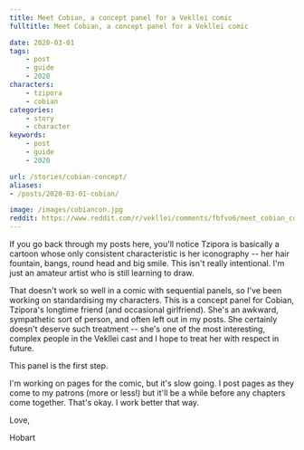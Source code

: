 ```yaml
---
title: Meet Cobian, a concept panel for a Vekllei comic
fulltitle: Meet Cobian, a concept panel for a Vekllei comic

date: 2020-03-01
tags:
    - post
    - guide
    - 2020
characters:
    - tzipora
    - cobian
categories:
    - story
    - character
keywords:
    - post
    - guide
    - 2020

url: /stories/cobian-concept/
aliases:
- /posts/2020-03-01-cobian/

image: /images/cobiancon.jpg
reddit: https://www.reddit.com/r/vekllei/comments/fbfvo6/meet_cobian_concept_panel_for_a_vekllei_comic/
---
```

If you go back through my posts here, you'll notice Tzipora is basically a cartoon whose only consistent characteristic is her iconography -- her hair fountain, bangs, round head and big smile. This isn't really intentional. I'm just an amateur artist who is still learning to draw.

That doesn't work so well in a comic with sequential panels, so I've been working on standardising my characters. This is a concept panel for Cobian, Tzipora's longtime friend (and occasional girlfriend). She's an awkward, sympathetic sort of person, and often left out in my posts. She certainly doesn't deserve such treatment -- she's one of the most interesting, complex people in the Vekllei cast and I hope to treat her with respect in future.

This panel is the first step.

I'm working on pages for the comic, but it's slow going. I post pages as they come to my patrons (more or less!) but it'll be a while before any chapters come together. That's okay. I work better that way.

Love,

Hobart
